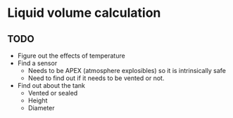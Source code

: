 # Liquid volume calculation
## TODO
* Figure out the effects of temperature
* Find a sensor
    * Needs to be APEX (atmosphere explosibles) so it is intrinsically safe
    * Need to find out if it needs to be vented or not.
* Find out about the tank
    * Vented or sealed
    * Height
    * Diameter